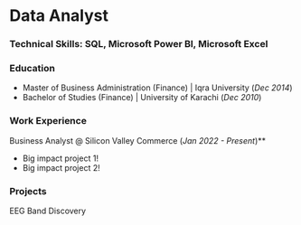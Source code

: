 # Data Analyst

### Technical Skills: SQL, Microsoft Power BI, Microsoft Excel

### Education
 - Master of Business Administration (Finance) | Iqra University (_Dec 2014_)
 - Bachelor of Studies (Finance) | University of Karachi (_Dec 2010_)

### Work Experience
Business Analyst @ Silicon Valley Commerce (_Jan 2022 - Present_)**
 - Big impact project 1!
 - Big impact project 2!

### Projects
EEG Band Discovery
